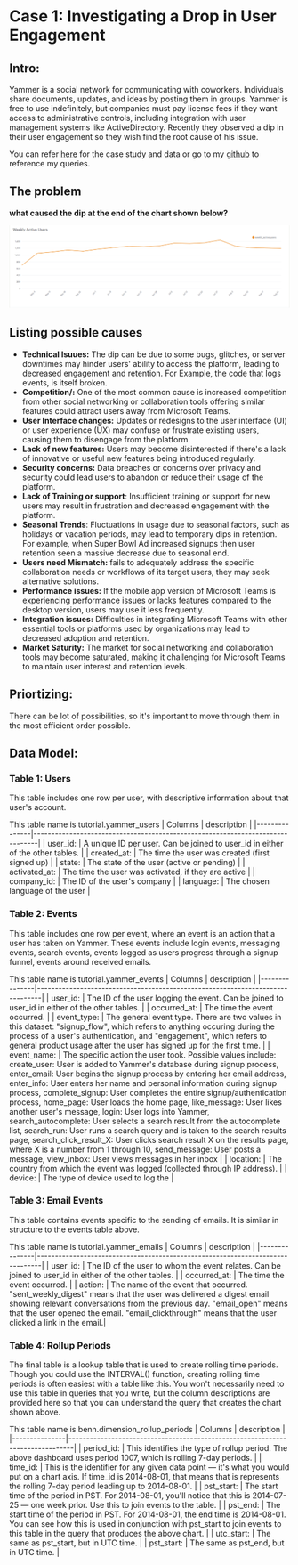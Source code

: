 
# Case 1: Investigating a Drop in User Engagement

## Intro:

Yammer is a social network for communicating with coworkers. Individuals share documents, updates, and ideas by posting them in groups. Yammer is free to use indefinitely, but companies must pay license fees if they want access to administrative controls, including integration with user management systems like ActiveDirectory. Recently they observed a dip in their user engagement so 
they wish find the root cause of his issue.

You can refer [here](https://mode.com/sql-tutorial/a-drop-in-user-engagement) for the case study and data or go to my [github](https://github.com/Vivek-S1n9h/SQL_Data_Analysis_Projects) to reference my queries.

## The problem

**what caused the dip at the end of the chart shown below?**

![weekly_active_users_chart](/Yammer_analytics_casestudies/case-1_drop_in_engagement/weekly_active_users_chart.PNG)

## Listing possible causes

* **Technical Isuues:** The dip can be due to some bugs, glitches, or server downtimes may hinder users' ability to access the platform, leading to decreased engagement and retention. For Example, the code that logs events, is itself broken.
* **Competition/:** One of the most common cause is increased competition from other social networking or collaboration tools offering similar features could attract users away from Microsoft Teams.
* **User Interface changes:** Updates or redesigns to the user interface (UI) or user experience (UX) may confuse or frustrate existing users, causing them to disengage from the platform.
* **Lack of new features:** Users may become disinterested if there's a lack of innovative or useful new features being introduced regularly.
* **Security concerns:** Data breaches or concerns over privacy and security could lead users to abandon or reduce their usage of the platform.
* **Lack of Training or support**:  Insufficient training or support for new users may result in frustration and decreased engagement with the platform.
* **Seasonal Trends**: Fluctuations in usage due to seasonal factors, such as holidays or vacation periods, may lead to temporary dips in retention. For example, when Super Bowl Ad increased signups then user retention seen a massive decrease due to seasonal end. 
* **Users need Mismatch:** fails to adequately address the specific collaboration needs or workflows of its target users, they may seek alternative solutions.
* **Performance issues:** If the mobile app version of Microsoft Teams is experiencing performance issues or lacks features compared to the desktop version, users may use it less frequently.
* **Integration issues:** Difficulties in integrating Microsoft Teams with other essential tools or platforms used by organizations may lead to decreased adoption and retention.
* **Market Saturity:** The market for social networking and collaboration tools may become saturated, making it challenging for Microsoft Teams to maintain user interest and retention levels.

## Priortizing:

There can be lot of possibilities, so it's important to move through them in the most efficient order possible.

## Data Model:

### Table 1: Users
This table includes one row per user, with descriptive information about that user's account.

This table name is tutorial.yammer_users
| Columns       |                                   description                                 |
|---------------|-------------------------------------------------------------------------------|
| user_id:      | A unique ID per user. Can be joined to user_id in either of the other tables. |
| created_at:   | The time the user was created (first signed up)                               |
| state:        | The state of the user (active or pending)                                     |
| activated_at: | The time the user was activated, if they are active                           |
| company_id:   | The ID of the user's company                                                  |
| language:     | The chosen language of the user                                               |

### Table 2: Events
This table includes one row per event, where an event is an action that a user has taken on Yammer. These events include login events, messaging events, search events, events logged as users progress through a signup funnel, events around received emails.

This table name is tutorial.yammer_events
| Columns       |                                   description                                 |
|---------------|-------------------------------------------------------------------------------|
| user_id:      | The ID of the user logging the event. Can be joined to user\_id in either of the other tables.  |
| occurred_at: | The time the event occurred.   |
| event_type:  | The general event type. There are two values in this dataset: "signup_flow", which refers to anything occuring  during the process of a user's authentication, and "engagement", which refers to general product usage after the user has signed up for the first time. |
| event_name:  | The specific action the user took. Possible values include: create_user: User is added to Yammer's database during signup process, enter_email: User begins the signup process by entering her email address, enter_info: User enters her name and personal information during signup process, complete_signup: User completes the entire signup/authentication process, home_page: User loads the home page, like_message: User likes another user's message, login: User logs into Yammer, search_autocomplete: User selects a search result from the autocomplete list, search_run: User runs a search query and is taken to the search results page, search_click_result_X: User clicks search result X on the results page, where X is a number from 1 through 10, send_message: User posts a message, view_inbox: User views messages in her inbox |
| location:    | The country from which the event was logged (collected through IP address).       |
| device:      | The type of device used to log the  |


### Table 3: Email Events
This table contains events specific to the sending of emails. It is similar in structure to the events table above.

This table name is tutorial.yammer_emails
| Columns       |                                   description                                 |
|---------------|-------------------------------------------------------------------------------|
| user_id:     | The ID of the user to whom the event relates. Can be joined to user_id in either of the other tables. |
| occurred_at: | The time the event occurred.  |
| action:      | The name of the event that occurred. "sent_weekly_digest" means that the user was delivered a digest email showing relevant conversations from the previous day. "email_open" means that the user opened the email. "email_clickthrough" means that the user clicked a link in the email.|


### Table 4: Rollup Periods
The final table is a lookup table that is used to create rolling time periods. Though you could use the INTERVAL() function, creating rolling time periods is often easiest with a table like this. You won't necessarily need to use this table in queries that you write, but the column descriptions are provided here so that you can understand the query that creates the chart shown above.

This table name is benn.dimension_rollup_periods
| Columns       |                                   description                                 |
|---------------|-------------------------------------------------------------------------------|
| period_id:  | This identifies the type of rollup period. The above dashboard uses period 1007, which is rolling 7-day periods. |
| time_id: | This is the identifier for any given data point — it's what you would put on a chart axis. If time_id is 2014-08-01, that means that is represents the rolling 7-day period leading up to 2014-08-01. |
| pst_start: | The start time of the period in PST. For 2014-08-01, you'll notice that this is 2014-07-25 — one week prior. Use this to join events to the table. |
| pst_end: | The start time of the period in PST. For 2014-08-01, the end time is 2014-08-01. You can see how this is used in conjunction with pst_start to join events to this table in the query that produces the above chart. |
| utc_start:  | The same as pst_start, but in UTC time.    |
| pst_start:  | The same as pst_end, but in UTC time.  |

